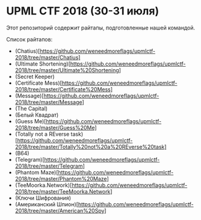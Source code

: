 # UPML CTF 2018 (30-31 июля)
Этот репозиторий содержит райтапы, подготовленные нашей командой.

Список райтапов:

* (Chatius)[https://github.com/weneedmoreflags/upmlctf-2018/tree/master/Chatius]
* (Ultimate Shortening)[https://github.com/weneedmoreflags/upmlctf-2018/tree/master/Ultimate%20Shortening]
* (Secret Keeper)
* (Certificate Mess)[https://github.com/weneedmoreflags/upmlctf-2018/tree/master/Certificate%20Mess]
* (Message)[https://github.com/weneedmoreflags/upmlctf-2018/tree/master/Message]
* (The Capital)
* (Белый Квадрат)
* (Guess Me)[https://github.com/weneedmoreflags/upmlctf-2018/tree/master/Guess%20Me]
* (Totally not a REverse task)[https://github.com/weneedmoreflags/upmlctf-2018/tree/master/Totally%20not%20a%20REverse%20task]
* (B64)
* (Telegram)[https://github.com/weneedmoreflags/upmlctf-2018/tree/master/Telegram]
* (Phantom Maze)[https://github.com/weneedmoreflags/upmlctf-2018/tree/master/Phantom%20Maze]
* (TeeMoorka.Network)[https://github.com/weneedmoreflags/upmlctf-2018/tree/master/TeeMoorka.Network]
* (Ключи Шифрования)
* (Американский Шпион)[https://github.com/weneedmoreflags/upmlctf-2018/tree/master/American%20Spy]

